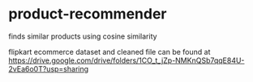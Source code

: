 # product-recommender
finds similar products using cosine similarity

flipkart ecommerce dataset and cleaned file can be found at https://drive.google.com/drive/folders/1CO_t_jZp-NMKnQSb7qqE84U-2vEa6o0T?usp=sharing

